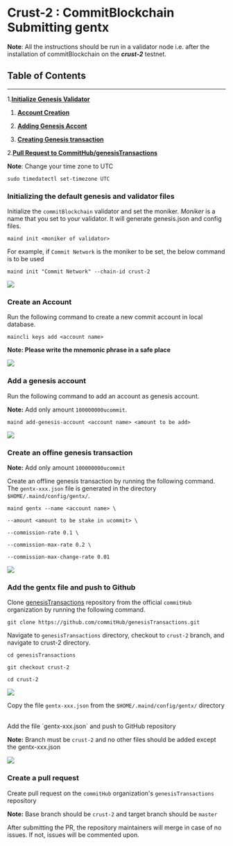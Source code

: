 Crust-2 : CommitBlockchain Submitting gentx
===

**Note**: All the instructions should be run in a validator node i.e. after the installation of commitBlockchain on the ***crust-2*** testnet.

## Table of Contents
---
1.**[Initialize Genesis Validator](#initializing-the-default-genesis-and-validator-files)**
   
   1. **[Account Creation](#create-an-account)**
   
   2. **[Adding Genesis Accont](#add-a-genesis-account)**
   3. **[Creating Genesis transaction](#create-an-offine-genesis-transaction)**

2.**[Pull Request to CommitHub/genesisTransactions](#add-the-gentx-file-and-push-to-github)**


**Note**: Change your time zone to UTC

 `sudo timedatectl set-timezone UTC`

### Initializing the default genesis and validator files

Initialize the `commitBlockchain` validator and set the moniker. *Moniker* is a name that you set to your validator. It will generate genesis.json and config files.

`maind init <moniker of validator>`

For example, if `Commit Network` is the moniker to be set, the below command is to be used

`maind init "Commit Network" --chain-id crust-2`

![](https://i.imgur.com/6tDy4pX.png)

### Create an Account

Run the following command to create a new commit account in local database.

`maincli keys add <account name>`

**Note: Please write the mnemonic phrase in a safe place**

![](https://i.imgur.com/EyRJERQ.png)


### Add a genesis account

Run the following command to add an account as genesis account.

**Note:** Add only amount `100000000ucommit`.

`maind add-genesis-account <account name> <amount to be add>`

![](https://i.imgur.com/NR53QaL.png)


### Create an offine genesis transaction

**Note:** Add only amount `100000000ucommit`

Create an offline genesis transaction by running the following command. The `gentx-xxx.json` file is generated in the directory `$HOME/.maind/config/gentx/`.

`maind gentx --name <account name> \`

`--amount <amount to be stake in ucommit> \`

`--commission-rate 0.1 \`

`--commission-max-rate 0.2 \`

`--commission-max-change-rate 0.01`

![](https://i.imgur.com/PulnFgW.png)


### Add the gentx file and push to Github

 Clone [genesisTransactions](https://github.com/commitHub/genesisTransactions)  repository from the official `commitHub` organization by running the following command.
 
 `git clone https://github.com/commitHub/genesisTransactions.git`

Navigate to `genesisTransactions` directory, checkout to `crust-2` branch, and navigate to crust-2 directory.

`cd genesisTransactions`

`git checkout crust-2`

`cd crust-2`

![](https://i.imgur.com/UDUawok.png)

Copy the file `gentx-xxx.json` from the `$HOME/.maind/config/gentx/` directory

<br>
Add the file `gentx-xxx.json` and push to GitHub repository

**Note:** Branch must be `crust-2` and no other files should be added except the gentx-xxx.json
 
![](https://i.imgur.com/7s3vQcq.png)

 
### Create a pull request
 
Create pull request on the `commitHub` organization's `genesisTransactions` repository

**Note:** Base branch should be `crust-2` and target branch should be `master`
 
After submitting the PR, the repository maintainers will merge in case of no issues. If not, issues will be commented upon.